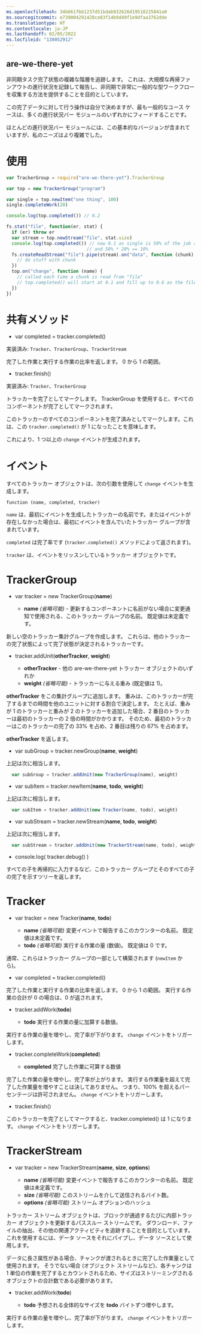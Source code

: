 ```yaml
---
ms.openlocfilehash: 34b661fbb1237d51bdab932626d19518225841a0
ms.sourcegitcommit: e739004291428ce83f14b9d49f1e9dfaa3762dde
ms.translationtype: HT
ms.contentlocale: ja-JP
ms.lasthandoff: 02/05/2022
ms.locfileid: "138052912"
---
```

<a name="are-we-there-yet"></a>are-we-there-yet
----------------

非同期タスク完了状態の複雑な階層を追跡します。  これは、大規模な再帰ファンアウトの進行状況を記録して報告し、非同期で非常に一般的な型ワークフローを収集する方法を提供することを目的としています。

この完了データに対して行う操作は自分で決めますが、最も一般的なユース ケースは、多くの進行状況バー モジュールのいずれかにフィードすることです。

ほとんどの進行状況バー モジュールには、この基本的なバージョンが含まれていますが、私のニーズはより複雑でした。

<a name="usage"></a>使用
=====

```javascript
var TrackerGroup = require("are-we-there-yet").TrackerGroup

var top = new TrackerGroup("program")

var single = top.newItem("one thing", 100)
single.completeWork(20)

console.log(top.completed()) // 0.2

fs.stat("file", function(er, stat) {
  if (er) throw er  
  var stream = top.newStream("file", stat.size)
  console.log(top.completed()) // now 0.1 as single is 50% of the job and is 20% complete
                              // and 50% * 20% == 10%
  fs.createReadStream("file").pipe(stream).on("data", function (chunk) {
    // do stuff with chunk
  })
  top.on("change", function (name) {
    // called each time a chunk is read from "file"
    // top.completed() will start at 0.1 and fill up to 0.6 as the file is read
  })
})
```

<a name="shared-methods"></a>共有メソッド
==============

* var completed = tracker.completed()

実装済み: `Tracker`、`TrackerGroup`、`TrackerStream`

完了した作業と実行する作業の比率を返します。 0 から 1 の範囲。

* tracker.finish()

実装済み: `Tracker`、`TrackerGroup`

トラッカーを完了としてマークします。 TrackerGroup を使用すると、すべてのコンポーネントが完了としてマークされます。

このトラッカーのすべてのコンポーネントを完了済みとしてマークします。これは、この `tracker.completed()` が 1 になったことを意味します。

これにより、1 つ以上の `change` イベントが生成されます。

<a name="events"></a>イベント
======

すべてのトラッカー オブジェクトは、次の引数を使用して `change` イベントを生成します。

```
function (name, completed, tracker)
```

`name` は、最初にイベントを生成したトラッカーの名前です。またはイベントが存在しなかった場合は、最初にイベントを含んでいたトラッカー グループが含まれています。

`completed` は完了率です (`tracker.completed()` メソッドによって返されます)。

`tracker` は、イベントをリッスンしているトラッカー オブジェクトです。

<a name="trackergroup"></a>TrackerGroup
============

* var tracker = new TrackerGroup(**name**)

  * **name** *(省略可能)* - 更新するコンポーネントに名前がない場合に変更通知で使用される、このトラッカー グループの名前。 既定値は未定義です。

新しい空のトラッカー集計グループを作成します。 これらは、他のトラッカーの完了状態によって完了状態が決定されるトラッカーです。

* tracker.addUnit(**otherTracker**, **weight**)

  * **otherTracker** - 他の are-we-there-yet トラッカー オブジェクトのいずれか
  * **weight** *(省略可能)* - トラッカーに与える重み (既定値は 1)。

**otherTracker** をこの集計グループに追加します。 重みは、このトラッカーが完了するまでの時間を他のユニットに対する割合で決定します。  たとえば、重みが 1 のトラッカーと重みが 2 のトラッカーを追加した場合、2 番目のトラッカーは最初のトラッカーの 2 倍の時間がかかります。  そのため、最初のトラッカーはこのトラッカーの完了の 33% を占め、2 番目は残りの 67% を占めます。

**otherTracker** を返します。

* var subGroup = tracker.newGroup(**name**, **weight**)

上記は次に相当します。

```javascript
  var subGroup = tracker.addUnit(new TrackerGroup(name), weight)
```

* var subItem = tracker.newItem(**name**, **todo**, **weight**)

上記は次に相当します。

```javascript
  var subItem = tracker.addUnit(new Tracker(name, todo), weight)
```

* var subStream = tracker.newStream(**name**, **todo**, **weight**)

上記は次に相当します。

```javascript
  var subStream = tracker.addUnit(new TrackerStream(name, todo), weight)
```

* console.log( tracker.debug() )

すべての子を再帰的に入力するなど、このトラッカー グループとそのすべての子の完了を示すツリーを返します。

<a name="tracker"></a>Tracker
=======

* var tracker = new Tracker(**name**, **todo**)

  * **name** *(省略可能)* 変更イベントで報告するこのカウンターの名前。  既定値は未定義です。
  * **todo** *(省略可能)* 実行する作業の量 (数値)。 既定値は 0 です。

通常、これらはトラッカー グループの一部として構築されます (`newItem` から)。

* var completed = tracker.completed()

完了した作業と実行する作業の比率を返します。 0 から 1 の範囲。 実行する作業の合計が 0 の場合は、0 が返されます。

* tracker.addWork(**todo**)

  * **todo** 実行する作業の量に加算する数値。

実行する作業の量を増やし、完了率が下がります。  `change` イベントをトリガーします。

* tracker.completeWork(**completed**)

  * **completed** 完了した作業に可算する数値

完了した作業の量を増やし、完了率が上がります。
実行する作業量を超えて完了した作業量を増やすことは決してありません。 つまり、100% を超えるパーセンテージは許可されません。 `change` イベントをトリガーします。

* tracker.finish()

このトラッカーを完了としてマークすると、tracker.completed() は 1 になります。 `change` イベントをトリガーします。

<a name="trackerstream"></a>TrackerStream
=============

* var tracker = new TrackerStream(**name**, **size**, **options**)

  * **name** *(省略可能)* 変更イベントで報告するこのカウンターの名前。  既定値は未定義です。
  * **size** *(省略可能)* このストリームを介して送信されるバイト数。
  * **options** *(省略可能)* ストリーム オプションのハッシュ

トラッカー ストリーム オブジェクトは、ブロックが通過するたびに内部トラッカー オブジェクトを更新するパススルー ストリームです。  ダウンロード、ファイルの抽出、その他の関連アクティビティを追跡することを目的としています。 これを使用するには、データ ソースをそれにパイプし、データ ソースとして使用します。

データに長さ属性がある場合、チャンクが渡されるときに完了した作業量として使用されます。  そうでない場合 (オブジェクト ストリームなど)、各チャンクは 1 単位の作業を完了するとカウントされるため、サイズはストリーミングされるオブジェクトの合計数である必要があります。

* tracker.addWork(**todo**)

  * **todo** 予想される全体的なサイズを **todo** バイトずつ増やします。

実行する作業の量を増やし、完了率が下がります。  `change` イベントをトリガーします。
